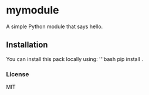 # mymodule
A simple Python module that says hello. 

## Installation
You can install this pack locally using: 
'''bash
pip install .

### License 
MIT